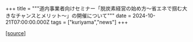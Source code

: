 +++
title = """道内事業者向けセミナー「脱炭素経営の始め方～省エネで掴む大きなチャンスとメリット～」の開催について"""
date = 2024-10-21T07:00:00.000Z
tags = ["kuriyama","news"]
+++


[[source]](https://www.town.kuriyama.hokkaido.jp/soshiki/60/29214.html)
